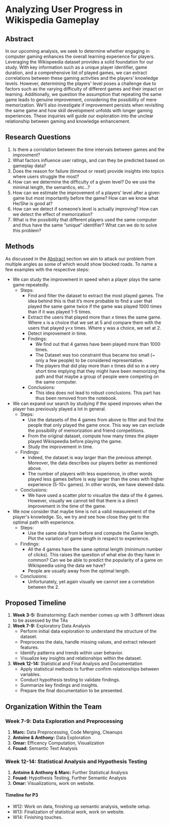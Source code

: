 # Analyzing User Progress in Wikispedia Gameplay
## Abstract
In our upcoming analysis, we seek to determine whether engaging in computer gaming enhances the overall learning experience for players. Leveraging the Wikispeedia dataset provides a solid foundation for our study. With key information such as a unique player identifier, game duration, and a comprehensive list of played games, we can extract correlations between these gaming activities and the players' knowledge levels. However, determining the players' level poses a challenge due to factors such as the varying difficulty of different games and their impact on learning. Additionally, we question the assumption that repeating the same game leads to genuine improvement, considering the possibility of mere memorization. We'll also investigate if improvement persists when revisiting the same game and how skill development unfolds with longer gaming experiences. These inquiries will guide our exploration into the unclear relationship between gaming and knowledge enhancement.

## Research Questions
1. Is there a corrolation between the time intervals between games and the improvment?
2. What factors influence user ratings, and can they be predicted based on gameplay data?
3. Does the reason for failure (timeout or reset) provide insights into topics where users struggle the most?
4. How can we determine the difficulty of a given level? Do we use the minimal length, the semantics, etc…?
5. How can we estimate the improvement of a players’ level after a given game but most importantly before the game? How can we know what He/She is good at?
6. How can we detect if someone’s level is actually improving? How can we detect the effect of memorization?
7. What is the possibility that different players used the same computer and thus have the same “unique” identifier? What can we do to solve this problem?

## Methods
As discussed in the [Abstract](#Abstract) section we aim to attack our problem from multiple angles as some of which would show blocked roads. To name a few examples with the respective steps:
- We can study the improvement in speed when a player plays the same game repeatedly.
  - Steps:
       - Find and filter the dataset to extract the most played games. The idea behind this is that it’s more probable to find a user that played the same game twice if the game was played 1000 times than if it was played 1-5 times.
       - Extract the users that played more than x times the same game. Where x is a choice that we set at 5 and compare them with the users that played y<x times. Where y was a choice, we set at 2.
       - Detect improvement in time.
	- Findings:
	    - We find out that 4 games have been played more than 1000 times.
	    - The Dataset was too constraint thus became too small (~ only a few people) to be considered representative. 
	    - The players that did play more than x times did so in a very short time implying that they might have been memorizing the path and that maybe a group of people were competing on the same computer.
	- Conclusions:
	    - This idea does not lead to robust conclusions. This part has thus been removed from the notebook.
- We can expand our search by studying if the speed improves when the player has previously played a lot in general.
	- Steps:
	    - Use the datasets of the 4 games from above to filter and find the people that only played the game once. This way we can exclude the possibility of memorization and friend competitions.
	    - From the original dataset, compute how many times the player played Wikispeedia before playing the game.
	    - Study the improvement in time.
	- Findings:
	    - Indeed, the dataset is way larger than the previous attempt. Moreover, the data describes our players better as mentioned above.
	    - The number of players with less experience, in other words played less games before is way larger than the ones with higher experience (5-10+ games). In other words, we have skewed data.
	- Conclusions:
	    - We have used a scatter plot to visualize the data of the 4 games. However, visually we cannot tell that there is a direct improvement in the time of the game.
- We now consider that maybe time is not a valid measurement of the player's knowledge. So, we try and see how close they get to the optimal path with experience.
	- Steps:
	    - Use the same data from before and compute the Game length.
	Plot the variation of game length in respect to experience.
	- Findings:
	    - All the 4 games have the same optimal length (minimum number of clicks). This raises the question of what else do they have in common? Can we be able to predict the popularity of a game on Wikispeedia using the data we have?
	    - People are usually away from the optimal length.
	- Conclusions:
	    - Unfortunately, yet again visually we cannot see a correlation between the 2.

## Proposed Timeline
1. **Week 3-5:** Brainstorming: Each member comes up with 3 different ideas to be assessed by the TAs
2. **Week 7-9:** Exploratory Data Analysis
   - Perform initial data exploration to understand the structure of the dataset.
   - Preprocess the data, handle missing values, and extract relevant features.
   - Identify patterns and trends within user behavior.
   - Visualize key insights and relationships within the dataset.
3. **Week 12-14:** Statistical and Final Analysis and Documentation
   - Apply statistical methods to further confirm relationships between variables.
   - Conduct hypothesis testing to validate findings.
   - Summarize key findings and insights.
   - Prepare the final documentation to be presented.

## Organization Within the Team
### Week 7-9: Data Exploration and Preprocessing
1. **Marc:** Data Preprocessing, Code Merging, Cleanups
2. **Antoine & Anthony:** Data Exploration
3. **Omar:** Efficency Computation, Visualization
4. **Fouad:** Semantic Text Analysis
### Week 12-14: Statistical Analysis and Hypothesis Testing
1. **Antoine & Anthony & Marc:** Further Statistical Analysis
2. **Fouad:** Hypothesis Testing, Further Semantic Analysis
3. **Omar:** Visualizations, work on website.

#### Timeline for P3

- W12: Work on data, finishing up semantic analysis, website setup.
- W13: Finalization of statistical work, work on website.
- W14: Finishing touches.
